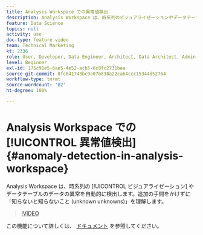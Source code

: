 ```yaml
---
title: Analysis Workspace での異常値検出
description: Analysis Workspace は、時系列のビジュアライゼーションやデータテーブルのデータの異常を自動的に検出します。追加の手間をかけずに「知らないと知らないこと (unknown unknowns)」を理解します。
feature: Data Science
topics: null
activity: use
doc-type: feature video
team: Technical Marketing
kt: 2336
role: User, Developer, Data Engineer, Architect, Data Architect, Admin, Leader
level: Beginner
exl-id: 175c91e5-6ae5-4e52-acb5-6c8fc2731bea
source-git-commit: 8fc641743bc9e07b838a22ca64ccc15344d52764
workflow-type: tm+mt
source-wordcount: '82'
ht-degree: 100%

---
```


# Analysis Workspace での [!UICONTROL 異常値検出] {#anomaly-detection-in-analysis-workspace}

Analysis Workspace は、時系列の [!UICONTROL ビジュアライゼーション] やデータテーブルのデータの異常を自動的に検出します。追加の手間をかけずに「知らないと知らないこと (unknown unknowns)」を理解します。

>[!VIDEO](https://video.tv.adobe.com/v/25444/?quality=12&learn=on)

この機能について詳しくは、 [ドキュメント](https://experienceleague.adobe.com/docs/analytics/analyze/analysis-workspace/virtual-analyst/anomaly-detection/anomaly-detection.html?lang=ja) を参照してください。
